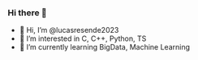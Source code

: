 ### Hi there 👋

- 👋 Hi, I’m @lucasresende2023
- 👀 I’m interested in C, C++, Python, TS
- 🌱 I’m currently learning BigData, Machine Learning


